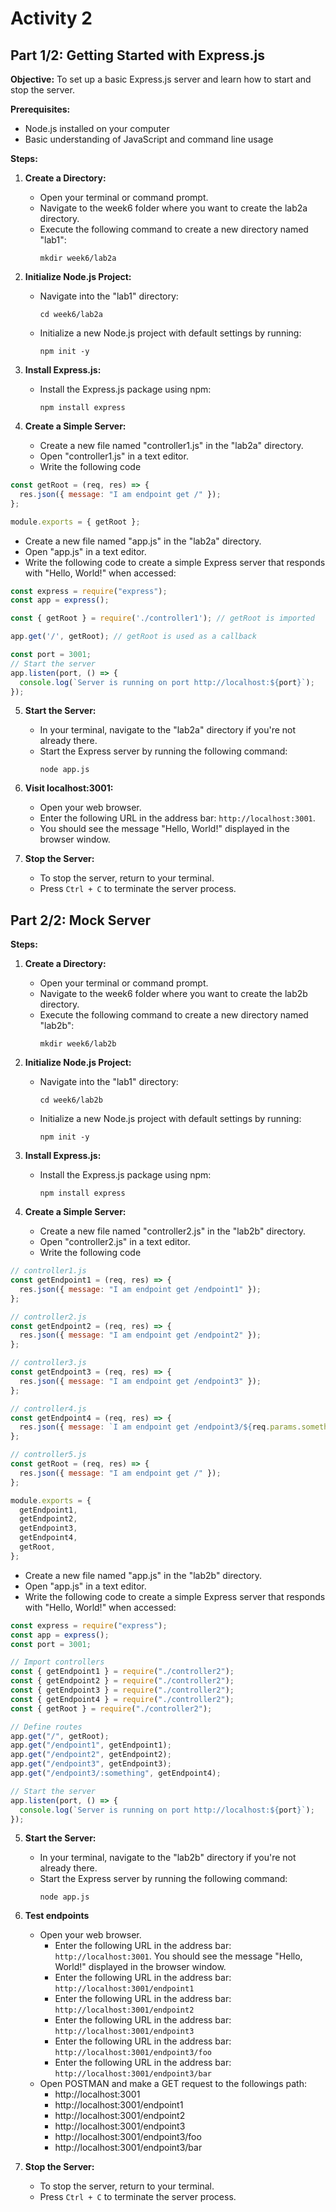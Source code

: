 # Activity 2


## Part 1/2:  Getting Started with Express.js

**Objective:**
To set up a basic Express.js server and learn how to start and stop the server.

**Prerequisites:**
- Node.js installed on your computer
- Basic understanding of JavaScript and command line usage

**Steps:**

1. **Create a Directory:**
   - Open your terminal or command prompt.
   - Navigate to the week6 folder where you want to create the lab2a directory.
   - Execute the following command to create a new directory named "lab1":
     ```
     mkdir week6/lab2a
     ```

2. **Initialize Node.js Project:**
   - Navigate into the "lab1" directory:
     ```
     cd week6/lab2a
     ```
   - Initialize a new Node.js project with default settings by running:
     ```
     npm init -y
     ```

3. **Install Express.js:**
   - Install the Express.js package using npm:
     ```
     npm install express
     ```

4. **Create a Simple Server:**
   - Create a new file named "controller1.js" in the "lab2a" directory.
   - Open "controller1.js" in a text editor.
   - Write the following code
```javascript
const getRoot = (req, res) => {
  res.json({ message: "I am endpoint get /" });
};

module.exports = { getRoot };
```
   - Create a new file named "app.js" in the "lab2a" directory.
   - Open "app.js" in a text editor.
   - Write the following code to create a simple Express server that responds with "Hello, World!" when accessed:
```javascript
const express = require("express");
const app = express();

const { getRoot } = require('./controller1'); // getRoot is imported

app.get('/', getRoot); // getRoot is used as a callback

const port = 3001;
// Start the server
app.listen(port, () => {
  console.log(`Server is running on port http://localhost:${port}`);
});
```

5. **Start the Server:**
   - In your terminal, navigate to the "lab2a" directory if you're not already there.
   - Start the Express server by running the following command:
     ```
     node app.js
     ```

6. **Visit localhost:3001:**
   - Open your web browser.
   - Enter the following URL in the address bar: `http://localhost:3001`.
   - You should see the message "Hello, World!" displayed in the browser window.

7. **Stop the Server:**
   - To stop the server, return to your terminal.
   - Press `Ctrl + C` to terminate the server process.

## Part 2/2: Mock Server

**Steps:**

1. **Create a Directory:**
   - Open your terminal or command prompt.
   - Navigate to the week6 folder where you want to create the lab2b directory.
   - Execute the following command to create a new directory named "lab2b":
     ```
     mkdir week6/lab2b
     ```

2. **Initialize Node.js Project:**
   - Navigate into the "lab1" directory:
     ```
     cd week6/lab2b
     ```
   - Initialize a new Node.js project with default settings by running:
     ```
     npm init -y
     ```

3. **Install Express.js:**
   - Install the Express.js package using npm:
     ```
     npm install express
     ```

4. **Create a Simple Server:**
   - Create a new file named "controller2.js" in the "lab2b" directory.
   - Open "controller2.js" in a text editor.
   - Write the following code
```javascript
// controller1.js
const getEndpoint1 = (req, res) => {
  res.json({ message: "I am endpoint get /endpoint1" });
};

// controller2.js
const getEndpoint2 = (req, res) => {
  res.json({ message: "I am endpoint get /endpoint2" });
};

// controller3.js
const getEndpoint3 = (req, res) => {
  res.json({ message: "I am endpoint get /endpoint3" });
};

// controller4.js
const getEndpoint4 = (req, res) => {
  res.json({ message: `I am endpoint get /endpoint3/${req.params.something}` });
};

// controller5.js
const getRoot = (req, res) => {
  res.json({ message: "I am endpoint get /" });
};

module.exports = {
  getEndpoint1,
  getEndpoint2,
  getEndpoint3,
  getEndpoint4,
  getRoot,
};
```
   - Create a new file named "app.js" in the "lab2b" directory.
   - Open "app.js" in a text editor.
   - Write the following code to create a simple Express server that responds with "Hello, World!" when accessed:
```javascript
const express = require("express");
const app = express();
const port = 3001;

// Import controllers
const { getEndpoint1 } = require("./controller2");
const { getEndpoint2 } = require("./controller2");
const { getEndpoint3 } = require("./controller2");
const { getEndpoint4 } = require("./controller2");
const { getRoot } = require("./controller2");

// Define routes
app.get("/", getRoot);
app.get("/endpoint1", getEndpoint1);
app.get("/endpoint2", getEndpoint2);
app.get("/endpoint3", getEndpoint3);
app.get("/endpoint3/:something", getEndpoint4);

// Start the server
app.listen(port, () => {
  console.log(`Server is running on port http://localhost:${port}`);
});
```

5. **Start the Server:**
   - In your terminal, navigate to the "lab2b" directory if you're not already there.
   - Start the Express server by running the following command:
     ```
     node app.js
     ```

6. **Test endpoints**
   - Open your web browser.
     - Enter the following URL in the address bar: `http://localhost:3001`. You should see the message "Hello, World!" displayed in the browser window.
     - Enter the following URL in the address bar: `http://localhost:3001/endpoint1`
     - Enter the following URL in the address bar: `http://localhost:3001/endpoint2`   
     - Enter the following URL in the address bar: `http://localhost:3001/endpoint3`
     - Enter the following URL in the address bar: `http://localhost:3001/endpoint3/foo`
     - Enter the following URL in the address bar: `http://localhost:3001/endpoint3/bar`     
   - Open POSTMAN and make a GET request to the followings path: 
     - http://localhost:3001
     - http://localhost:3001/endpoint1
     - http://localhost:3001/endpoint2
     - http://localhost:3001/endpoint3
     - http://localhost:3001/endpoint3/foo
     - http://localhost:3001/endpoint3/bar

7. **Stop the Server:**
   - To stop the server, return to your terminal.
   - Press `Ctrl + C` to terminate the server process.